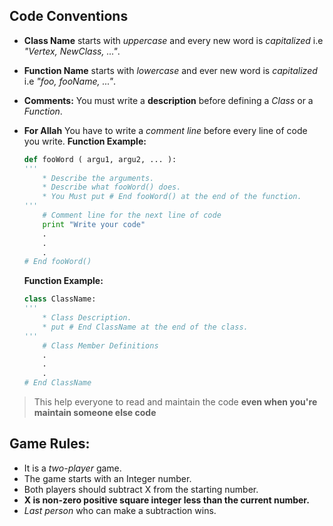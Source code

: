 ##  Code Conventions

* **Class Name** starts with *uppercase* and every new word is *capitalized*
  i.e *"Vertex, NewClass, ..."*.
* **Function Name** starts with *lowercase* and ever new word is *capitalized*
  i.e *"foo, fooName, ..."*.
* **Comments:** You must write a **description** before defining a *Class* or
  a *Function*.
* **For Allah** You have to write a *comment line* before every line of code
  you write.
    **Function Example:**
    ```python
    def fooWord ( argu1, argu2, ... ):
    '''
        * Describe the arguments.
        * Describe what fooWord() does.
        * You Must put # End fooWord() at the end of the function.
    '''
        # Comment line for the next line of code
        print "Write your code"
        .
        .
        .
    # End fooWord() 
    ```
    
    **Function Example:**
    ```python
    class ClassName:
    '''
        * Class Description.
        * put # End ClassName at the end of the class.
    '''
        # Class Member Definitions
        .
        .
        .
    # End ClassName
    ```

> This help everyone to read and maintain the code **even when you're maintain
> someone else code**

## Game Rules:
* It is a *two-player* game.
* The game starts with an Integer number.
* Both players should subtract X from the starting number.
* **X is non-zero positive square integer less than the current number.**
* *Last person* who can make a subtraction wins.

